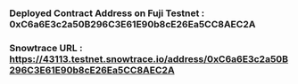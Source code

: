 ### Deployed Contract Address on Fuji Testnet : 0xC6a6E3c2a50B296C3E61E90b8cE26Ea5CC8AEC2A
### Snowtrace URL : https://43113.testnet.snowtrace.io/address/0xC6a6E3c2a50B296C3E61E90b8cE26Ea5CC8AEC2A
